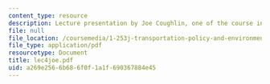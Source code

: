 ```yaml
---
content_type: resource
description: Lecture presentation by Joe Coughlin, one of the course instructors.
file: null
file_location: /coursemedia/1-253j-transportation-policy-and-environmental-limits-spring-2004/a269e2566b686f0f1a1f690367884e45_lec4joe.pdf
file_type: application/pdf
resourcetype: Document
title: lec4joe.pdf
uid: a269e256-6b68-6f0f-1a1f-690367884e45
---
```

